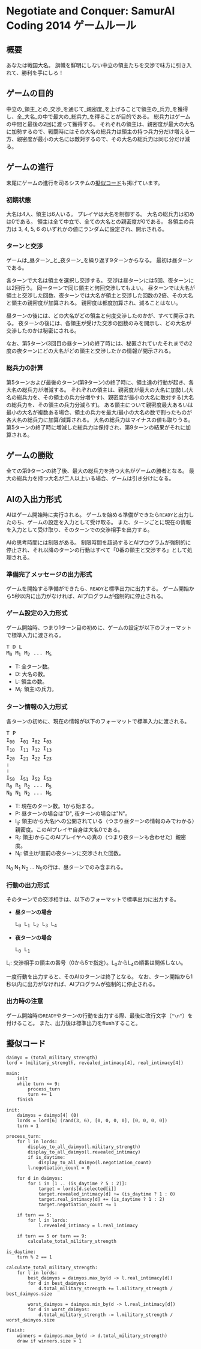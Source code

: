 # Negotiate and Conquer: SamurAI Coding 2014 ゲームルール

## 概要

あなたは戦国大名。
旗幟を鮮明にしない中立の領主たちを交渉で味方に引き入れて、勝利を手にしろ！

## ゲームの目的

中立の_領主_との_交渉_を通じて_親密度_を上げることで領主の_兵力_を獲得し、全_大名_の中で最大の_総兵力_を得ることが目的である。
総兵力はゲームの中間と最後の2回に渡って獲得する。
それぞれの領主は、親密度が最大の大名に加勢するので、戦闘時にはその大名の総兵力は領主の持つ兵力分だけ増える一方、親密度が最小の大名には敵対するので、その大名の総兵力は同じ分だけ減る。

## ゲームの進行

末尾にゲームの進行を司るシステムの[擬似コード](#PseudoCode)も掲げています。

### 初期状態

大名は4人、領主は6人いる。
プレイヤは大名を制御する。
大名の総兵力は初めは0である。
領主は全て中立で、全ての大名との親密度が0である。
各領主の兵力は 3, 4, 5, 6 のいずれかの値にランダムに設定され、開示される。

### ターンと交渉

ゲームは_昼ターン_と_夜ターン_を繰り返す9ターンからなる。
最初は昼ターンである。

各ターンで大名は領主を選択し交渉する。
交渉は昼ターンには5回、夜ターンには2回行う。
同一ターンで同じ領主と何回交渉してもよい。
昼ターンでは大名が領主と交渉した回数、夜ターンでは大名が領主と交渉した回数の2倍、その大名と領主の親密度が加算される。
親密度は都度加算され、減ることはない。

昼ターンの後には、どの大名がどの領主と何度交渉したのかが、すべて開示される。
夜ターンの後には、各領主が受けた交渉の回数のみを開示し、どの大名が交渉したのかは秘密にされる。

なお、第5ターン(3回目の昼ターン)の終了時には、秘匿されていたそれまでの2度の夜ターンにどの大名がどの領主と交渉したかの情報が開示される。

### 総兵力の計算

第5ターンおよび最後のターン(第9ターン)の終了時に、領主達の行動が起き、各大名の総兵力が増減する。
それぞれの領主は、親密度が最大の大名に加勢し(大名の総兵力を、その領主の兵力分増やす)、親密度が最小の大名に敵対する(大名の総兵力を、その領主の兵力分減らす)。
ある領主について親密度最大あるいは最小の大名が複数ある場合、領主の兵力を最大/最小の大名の数で割ったものが各大名の総兵力に加算/減算される。
大名の総兵力はマイナスの値も取りうる。
第5ターンの終了時に増減した総兵力は保持され、第9ターンの結果がそれに加算される。

## ゲームの勝敗

全ての第9ターンの終了後、最大の総兵力を持つ大名がゲームの勝者となる。
最大の総兵力を持つ大名が二人以上いる場合、ゲームは引き分けになる。

## AIの入出力形式

AIはゲーム開始時に実行される。
ゲームを始める準備ができたら`READY`と出力したのち、ゲームの設定を入力として受け取る。
また、ターンごとに現在の情報を入力として受け取り、そのターンでの交渉相手を出力する。

AIの思考時間には制限がある。
制限時間を超過するとAIプログラムが強制的に停止され、それ以降のターンの行動はすべて「0番の領主と交渉する」として処理される。

### 準備完了メッセージの出力形式

ゲームを開始する準備ができたら、`READY`と標準出力に出力する。
ゲーム開始から5秒以内に出力がなければ、AIプログラムが強制的に停止される。

### ゲーム設定の入力形式

ゲーム開始時、つまり1ターン目の初めに、ゲームの設定が以下のフォーマットで標準入力に渡される。

<pre>
T D L
M<sub>0</sub> M<sub>1</sub> M<sub>2</sub> ... M<sub>5</sub>
</pre>

* T: 全ターン数。
* D: 大名の数。
* L: 領主の数。
* M<sub>i</sub>: 領主iの兵力。

### ターン情報の入力形式

各ターンの初めに、現在の情報が以下のフォーマットで標準入力に渡される。

<pre>
T P
I<sub>00</sub>　I<sub>01</sub> I<sub>02</sub> I<sub>03</sub>
I<sub>10</sub>　I<sub>11</sub> I<sub>12</sub> I<sub>13</sub>
I<sub>20</sub>　I<sub>21</sub> I<sub>22</sub> I<sub>23</sub>
:
:
I<sub>50</sub>　I<sub>51</sub> I<sub>52</sub> I<sub>53</sub>
R<sub>0</sub> R<sub>1</sub> R<sub>2</sub> ... R<sub>5</sub>
N<sub>0</sub> N<sub>1</sub> N<sub>2</sub> ... N<sub>5</sub>
</pre>

* T: 現在のターン数。1から始まる。
* P: 昼ターンの場合は"D", 夜ターンの場合は"N"。
* I<sub>ij</sub>: 領主iから大名jへの公開されている（つまり昼ターンの情報のみでわかる）親密度。このAIプレイヤ自身は大名0である。
* R<sub>i</sub>: 領主iからこのAIプレイヤへの真の（つまり夜ターンも合わせた）親密度。
* N<sub>i</sub>: 領主iが直前の夜ターンに交渉された回数。

N<sub>0</sub> N<sub>1</sub> N<sub>2</sub> ... N<sub>5</sub>の行は、昼ターンでのみ含まれる。

### 行動の出力形式

そのターンでの交渉相手は、以下のフォーマットで標準出力に出力する。

* __昼ターンの場合__

  <pre>
  L<sub>0</sub> L<sub>1</sub> L<sub>2</sub> L<sub>3</sub> L<sub>4</sub>
  </pre>

* __夜ターンの場合__

  <pre>
  L<sub>0</sub> L<sub>1</sub>
  </pre>

L<sub>i</sub>: 交渉相手の領主の番号（0から5で指定）。L<sub>0</sub>からL<sub>4</sub>の順番は関係しない。

一度行動を出力すると、そのAIのターンは終了となる。
なお、ターン開始から1秒以内に出力がなければ、AIプログラムが強制的に停止される。

### 出力時の注意

ゲーム開始時の`READY`やターンの行動を出力する際、最後に改行文字（`"\n"`）を付けること。
また、出力後は標準出力をflushすること。

<a name="PseudoCode"></a>

## 擬似コード

    daimyo = (total_military_strength)
    lord = (military_strength, revealed_intimacy[4], real_intimacy[4])

    main:
        init
        while turn <= 9:
            process_turn
            turn += 1
        finish

    init:
        daimyos = daimyo[4] (0)
        lords = lord[6] (rand(3, 6), [0, 0, 0, 0], [0, 0, 0, 0])
        turn = 1

    process_turn:
        for l in lords:
            display_to_all_daimyo(l.military_strength)
            display_to_all_daimyo(l.revealed_intimacy)
            if is_daytime:
                display_to_all_daimyo(l.negotiation_count)
            l.negotiation_count = 0

        for d in daimyos:
            for i in [1 .. (is_daytime ? 5 : 2)]:
                target = lords[d.selected[i]]
                target.revealed_intimacy[d] += (is_daytime ? 1 : 0)
                target.real_intimacy[d] += (is_daytime ? 1 : 2)
                target.negotiation_count += 1

        if turn == 5:
            for l in lords:
                l.revealed_intimacy = l.real_intimacy

        if turn == 5 or turn == 9:
            calculate_total_military_strength

    is_daytime:
        turn % 2 == 1

    calculate_total_military_strength:
        for l in lords:
            best_daimyos = daimyos.max_by(d -> l.real_intimacy[d])
            for d in best_daimyos:
                d.total_military_strength += l.military_strength / best_daimyos.size

            worst_daimyos = daimyos.min_by(d -> l.real_intimacy[d])
            for d in worst_daimyos:
                d.total_military_strength -= l.military_strength / worst_daimyos.size

    finish:
        winners = daimyos.max_by(d -> d.total_military_strength)
        draw if winners.size > 1
